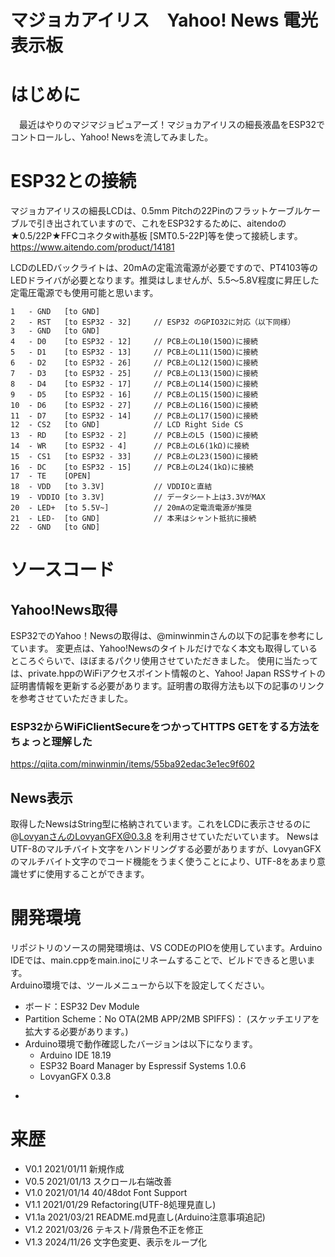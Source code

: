 # マジョカアイリス　Yahoo! News 電光表示板

# はじめに
　最近はやりのマジマジョピュアーズ！マジョカアイリスの細長液晶をESP32でコントロールし、Yahoo! Newsを流してみました。


# ESP32との接続
マジョカアイリスの細長LCDは、0.5mm Pitchの22Pinのフラットケーブルケーブルで引き出されていますので、これをESP32するために、aitendoの★0.5/22P★FFCコネクタwith基板 [SMT0.5-22P]等を使って接続します。
https://www.aitendo.com/product/14181

LCDのLEDバックライトは、20mAの定電流電源が必要ですので、PT4103等のLEDドライバが必要となります。推奨はしませんが、5.5～5.8V程度に昇圧した定電圧電源でも使用可能と思います。

    1   - GND   [to GND]
    2   - RST   [to ESP32 - 32]     // ESP32 のGPIO32に対応（以下同様）
    3   - GND   [to GND]
    4   - D0    [to ESP32 - 12]     // PCB上のL10(150Ω)に接続
    5   - D1    [to ESP32 - 13]     // PCB上のL11(150Ω)に接続
    6   - D2    [to ESP32 - 26]     // PCB上のL12(150Ω)に接続
    7   - D3    [to ESP32 - 25]     // PCB上のL13(150Ω)に接続
    8   - D4    [to ESP32 - 17]     // PCB上のL14(150Ω)に接続
    9   - D5    [to ESP32 - 16]     // PCB上のL15(150Ω)に接続
    10  - D6    [to ESP32 - 27]     // PCB上のL16(150Ω)に接続
    11  - D7    [to ESP32 - 14]     // PCB上のL17(150Ω)に接続
    12  - CS2   [to GND]            // LCD Right Side CS
    13  - RD    [to ESP32 - 2]      // PCB上のL5 (150Ω)に接続
    14  - WR    [to ESP32 - 4]      // PCB上のL6(1kΩ)に接続
    15  - CS1   [to ESP32 - 33]     // PCB上のL23(150Ω)に接続
    16  - DC    [to ESP32 - 15]     // PCB上のL24(1kΩ)に接続
    17  - TE    [OPEN]
    18  - VDD   [to 3.3V]           // VDDIOと直結
    19  - VDDIO [to 3.3V]           // データシート上は3.3VがMAX
    20  - LED+  [to 5.5V~]          // 20mAの定電流電源が推奨
    21  - LED-  [to GND]            // 本来はシャント抵抗に接続
    22  - GND   [to GND]

# ソースコード

## Yahoo!News取得
ESP32でのYahoo！Newsの取得は、@minwinminさんの以下の記事を参考にしています。
変更点は、Yahoo!Newsのタイトルだけでなく本文も取得しているところぐらいで、ほぼまるパクリ使用させていただきました。
使用に当たっては、private.hppのWiFiアクセスポイント情報のと、Yahoo! Japan RSSサイトの証明書情報を更新する必要があります。証明書の取得方法も以下の記事のリンクを参考させていただきました。

### ESP32からWiFiClientSecureをつかってHTTPS GETをする方法をちょっと理解した
https://qiita.com/minwinmin/items/55ba92edac3e1ec9f602

## News表示
取得したNewsはString型に格納されています。これをLCDに表示させるのに@LovyanさんのLovyanGFX@0.3.8 を利用させていただいています。
NewsはUTF-8のマルチバイト文字をハンドリングする必要がありますが、LovyanGFXのマルチバイト文字のでコード機能をうまく使うことにより、UTF-8をあまり意識せずに使用することができます。

# 開発環境
リポジトリのソースの開発環境は、VS CODEのPIOを使用しています。Arduino IDEでは、main.cppをmain.inoにリネームすることで、ビルドできると思います。<BR>
Arduino環境では、ツールメニューから以下を設定してください。<BR>
- ボード：ESP32 Dev Module<BR>
- Partition Scheme：No OTA(2MB APP/2MB SPIFFS)：
(スケッチエリアを拡大する必要があります。)
- Arduino環境で動作確認したバージョンは以下になります。
    - Arduino IDE 18.19
    - ESP32 Board Manager by Espressif Systems 1.0.6
    - LovyanGFX 0.3.8
 * 



# 来歴

- V0.1  2021/01/11 新規作成
- V0.5  2021/01/13 スクロール右端改善
- V1.0  2021/01/14 40/48dot Font Support
- V1.1  2021/01/29 Refactoring(UTF-8処理見直し)
- V1.1a 2021/03/21 README.md見直し(Arduino注意事項追記)
- V1.2  2021/03/26 テキスト/背景色不正を修正
- V1.3  2024/11/26 文字色変更、表示をループ化
